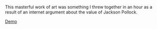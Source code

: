 This masterful work of art was something I threw together in an hour as a result of an internet argument about the value of Jackson Pollock.

<a href="https://rawgithub.com/claytongulick/experiments/master/html5/autopollock/index.html">Demo</a>
